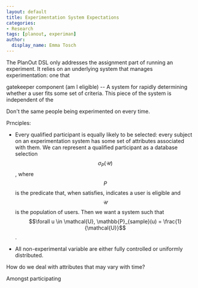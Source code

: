 ```yaml
---
layout: default
title: Experimentation System Expectations
categories:
- Research
tags: [planout, experiman]
author:
  display_name: Emma Tosch
---
```


The PlanOut DSL only addresses the assignment part of running an experiment. It relies on an underlying system that manages experimentation: one that

gatekeeper component (am I eligible) -- A system for rapidly determining whether a user fits some set of criteria. This piece of the system is independent of the

Don't the same people being experimented on every time.

Prnciples:

* Every qualified participant is equally likely to be selected: every subject on an experimentation system has some set of attributes associated with them. We can represent a qualified participant as a database selection $$\sigma_P(\mathcal{U})$$, where $$P$$ is the predicate that, when satisfies, indicates a user is eligible and $$\mathcal{U}$$ is the population of users. Then we want a system such that $$\forall u \in \mathcal{U}, \mathbb{P}_{sample}(u) = \frac{1}{\mathcal{U}}$$.
- All non-experimental variable are either fully controlled or uniformly distributed.

How do we deal with attributes that may vary with time? 


Amongst participating 
